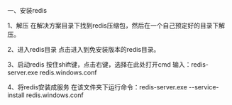 ﻿
一、安装redis

1、解压
在解决方案目录下找到redis压缩包，然后在一个自己预定好的目录下解压。

2、进入redis目录
点击进入到免安装版本的redis目录。

3、启动redis
按住shift键，点击右键，选择在此处打开cmd
输入：redis-server.exe redis.windows.conf 

4、将redis安装成服务
在该文件夹下运行命令：redis-server.exe --service-install redis.windows.conf


